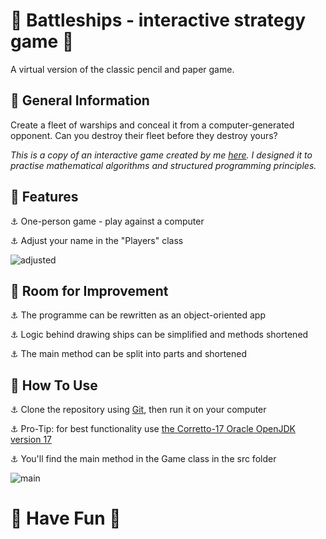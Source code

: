 # :ship: Battleships - interactive strategy game :ship:    

A virtual version of the classic pencil and paper game.  

## :ship: General Information

Create a fleet of warships and conceal it from a computer-generated opponent. Can you destroy their fleet before they destroy yours?  

*This is a copy of an interactive game created by me [here](https://github.com/AgnieszkaAureliaMarczak/Podstawy/tree/master/src/metody/statki). I designed it to practise mathematical algorithms and structured programming principles.*  


## :ship: Features

:anchor: One-person game - play against a computer   

:anchor: Adjust your name in the "Players" class 

![adjusted](https://github.com/AgnieszkaAureliaMarczak/Battleships/assets/139965402/75385edb-0c6a-440b-b198-65e9277c4ce9)  

## :ship: Room for Improvement  

:anchor: The programme can be rewritten as an object-oriented app  

:anchor: Logic behind drawing ships can be simplified and methods shortened  

:anchor: The main method can be split into parts and shortened  


## :ship: How To Use  

:anchor: Clone the repository using [Git](https://git-scm.com/), then run it on your computer  

:anchor: Pro-Tip: for best functionality use [the Corretto-17 Oracle OpenJDK version 17](https://www.oracle.com/pl/java/technologies/downloads/#java17)  

:anchor: You'll find the main method in the Game class in the src folder  


![main](https://github.com/AgnieszkaAureliaMarczak/Battleships/assets/139965402/de8c1fc0-9936-467d-94ca-7fca6c415e45)  


# :ship: Have Fun :ship:


 

